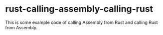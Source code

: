 # rust-calling-assembly-calling-rust
This is some example code of calling Assembly from Rust and calling Rust from Assembly.
